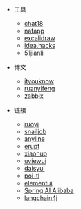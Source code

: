 * 工具
  * [chat18](https://chat18.aichatosgg.com/)
  * [natapp](https://natapp.cn/member/dashborad)
  * [excalidraw](https://excalidraw.com/)
  * [idea.hacks](https://idea.hacks.tools/#license-iframe)
  * [51jianli](https://www.51jianli-moban.com/)

* 博文
  * [ityouknow](http://www.ityouknow.com/)
  * [ruanyifeng](https://www.ruanyifeng.com/)
  * [zabbix](https://www.zabbix.com/documentation/current/en)

* 链接
  * [ruoyi](https://doc.ruoyi.vip/)
  * [snailjob](https://snailjob.opensnail.com/)
  * [anyline](http://doc.anyline.org/)
  * [erupt](https://www.erupt.xyz/#!/doc)
  * [xiaonuo](https://xiaonuo.vip/doc)
  * [uviewui](https://uviewui.com/)
  * [daisyui](https://daisyui.com/)
  * [poi-tl](https://deepoove.com/poi-tl/)
  * [elementui](https://element.eleme.cn/)
  * [Spring AI Alibaba](https://java2ai.com/docs/)
  * [langchain4j](https://docs.langchain4j.dev/intro/)

